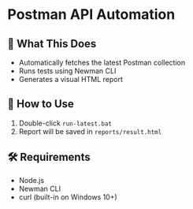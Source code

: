 # Postman API Automation

## 🔁 What This Does

- Automatically fetches the latest Postman collection
- Runs tests using Newman CLI
- Generates a visual HTML report

## 🚀 How to Use

1. Double-click `run-latest.bat`
2. Report will be saved in `reports/result.html`

## 🛠 Requirements

- Node.js
- Newman CLI
- curl (built-in on Windows 10+)
